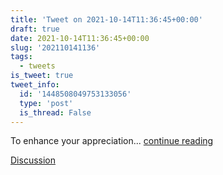 ```yaml
---
title: 'Tweet on 2021-10-14T11:36:45+00:00'
draft: true
date: 2021-10-14T11:36:45+00:00
slug: '202110141136'
tags:
  - tweets
is_tweet: true
tweet_info:
  id: '1448508049753133056'
  type: 'post'
  is_thread: False
---
```




To enhance your appreciation... [continue reading](urls[0])

[Discussion](https://x.com/sytelus/status/1448508049753133056)
